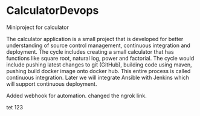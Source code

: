 # CalculatorDevops
Miniproject for calculator

The calculator application is a small project that is developed for better
understanding of source control management, continuous integration and
deployment. The cycle includes creating a small calculator that has functions like
square root, natural log, power and factorial.
The cycle would include pushing latest changes to git (GitHub), building code using
maven, pushing build docker image onto docker hub. This entire process is called
continuous integration.
Later we will integrate Ansible with Jenkins which will support continuous
deployment.


Added webhook for automation.
changed the ngrok link.

tet 123
